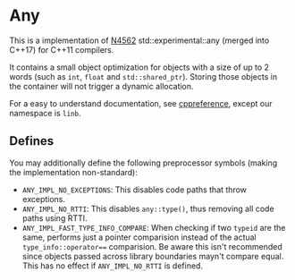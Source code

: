 # Any

This is a implementation of [N4562](http://www.open-std.org/jtc1/sc22/wg21/docs/papers/2015/n4562.html) std::experimental::any (merged into C++17) for C++11 compilers.

It contains a small object optimization for objects with a size of up to 2 words (such as  `int`, `float` and `std::shared_ptr`). Storing those objects in the container will not trigger a dynamic allocation.

For a easy to understand documentation, see [cppreference](http://en.cppreference.com/w/cpp/experimental/any), except our namespace is `linb`.

## Defines

You may additionally define the following preprocessor symbols (making the implementation non-standard):

  + `ANY_IMPL_NO_EXCEPTIONS`: This disables code paths that throw exceptions.
  + `ANY_IMPL_NO_RTTI`: This disables `any::type()`, thus removing all code paths using RTTI.
  + `ANY_IMPL_FAST_TYPE_INFO_COMPARE`: When checking if two `typeid` are the same, performs just a pointer comparision instead of the actual `type_info::operator==` comparision. Be aware this isn't recommended since objects passed across library boundaries mayn't compare equal. This has no effect if `ANY_IMPL_NO_RTTI` is defined.
